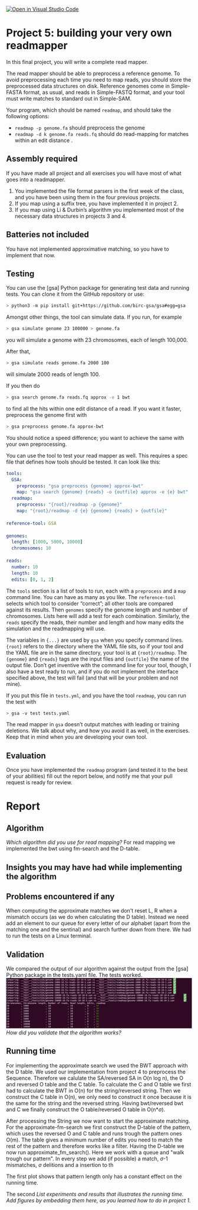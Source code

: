 [![Open in Visual Studio Code](https://classroom.github.com/assets/open-in-vscode-c66648af7eb3fe8bc4f294546bfd86ef473780cde1dea487d3c4ff354943c9ae.svg)](https://classroom.github.com/online_ide?assignment_repo_id=9454883&assignment_repo_type=AssignmentRepo)
# Project 5: building your very own readmapper

In this final project, you will write a complete read mapper.

The read mapper should be able to preprocess a reference genome. To avoid preprocessing each time you need to map reads, you should store the preprocessed data structures on disk. Reference genomes come in Simple-FASTA format, as usual, and reads in Simple-FASTQ format, and your tool must write matches to standard out in Simple-SAM.

Your program, which should be named `readmap`, and should take the following options:

* `readmap -p genome.fa` should preprocess the genome
* `readmap -d k genome.fa reads.fq` should do read-mapping for matches within an edit distance .


## Assembly required

If you have made all project and all exercises you will have most of what goes into a readmapper.

1. You implemented the file format parsers in the first week of the class, and you have been using them in the four previous projects.
2. If you map using a suffix tree, you have implemented it in project 2.
3. If you map using Li & Durbin’s algorithm you implemented most of the necessary data structures in projects 3 and 4.

## Batteries not included

You have not implemented approximative matching, so you have to implement that now.

## Testing

You can use the [gsa] Python package for generating test data and running tests. You can clone it from the GitHub repository or use:

```bash
> python3 -m pip install git+https://github.com/birc-gsa/gsa#egg=gsa
```

Amongst other things, the tool can simulate data. If you run, for example

```bash
> gsa simulate genome 23 100000 > genome.fa
```

you will simulate a genome with 23 chromosomes, each of length 100,000.

After that,

```bash
> gsa simulate reads genome.fa 2000 100
```

will simulate 2000 reads of length 100.

If you then do

```bash
> gsa search genome.fa reads.fq approx -e 1 bwt
```

to find all the hits within one edit distance of a read. If you want it faster, preprocess the genome first with

```bash
> gsa preprocess genome.fa approx-bwt
```

You should notice a speed difference; you want to achieve the same with your own preprocessing.

You can use the tool to test your read mapper as well. This requires a spec file that defines how tools should be tested. It can look like this:

```yaml
tools:
  GSA:
    preprocess: "gsa preprocess {genome} approx-bwt"
    map: "gsa search {genome} {reads} -o {outfile} approx -e {e} bwt"
  readmap:
    preprocess: "{root}/readmap -p {genome}"
    map: "{root}/readmap -d {e} {genome} {reads} > {outfile}"

reference-tool: GSA

genomes:
  length: [1000, 5000, 10000]
  chromosomes: 10

reads:
  number: 10
  length: 10
  edits: [0, 1, 2]
```

The `tools` section is a list of tools to run, each with a `preprocess` and a `map` command line. You can have as many as you like. The `reference-tool` selects which tool to consider “correct”; all other tools are compared against its results. Then `genomes` specify the genome length and number of chromosomes. Lists here will add a test for each combination. Similarly, the `reads` specify the reads, their number and length and how many edits the simulation and the readmapping will use.

The variables in `{...}` are used by `gsa` when you specify command lines. `{root}` refers to the directory where the YAML file sits, so if your tool and the YAML file are in the same directory, your tool is at `{root}/readmap`. The `{genome}` and `{reads}` tags are the input files and `{outfile}` the name of the output file. Don’t get inventive with the command line for your tool, though, I also have a test ready to run, and if you do not implement the interface specified above, the test will fail (and that will be your problem and not mine).

If you put this file in `tests.yml`, and you have the tool `readmap`, you can run the test with

```bash
> gsa -v test tests.yaml
```

The read mapper in `gsa` doesn’t output matches with leading or training deletions. We talk about why, and how you avoid it as well, in the exercises. Keep that in mind when you are developing your own tool.

## Evaluation

Once you have implemented the `readmap` program (and tested it to the best of your abilities) fill out the report below, and notify me that your pull request is ready for review.

# Report

## Algorithm

*Which algorithm did you use for read mapping?*
For read mapping we implemented the bwt using fm-search and the D-table.

## Insights you may have had while implementing the algorithm


## Problems encountered if any
When computing the approximate matches we don't reset L, R when a mismatch occurs (as we do when calculating the D table). Instead we need add an element to our queue for every letter of our alphabet (apart from the matching one and the sentinal) and search further down from there.
We had to run the tests on a Linux terminal.

## Validation
We compared the output of our algorithm against the output from the [gsa] Python package in the tests.yaml file.
The tests worked.
![](fig/testing.png)
*How did you validate that the algorithm works?*

## Running time
For implementing the approximate search we used the BWT approach with the D table. 
We used our implementation from project 4 to preprocess the Sequence. Therefore we calulate the SA/reversed SA in O(n log n), the O and reversed O table and the C table. To calculate the C and O table we first had to calculate the BWT in O(n) for the string/reversed string. Then we construct the C table in O(n), we only need to construct it once because it is the same for the string and the reversed string.
Having bwt/reversed bwt and C we finally construct the O table/reversed O table in O(n*$\sigma$).

After processing the String we now want to start the approximate matching.
For the approximate-fm-search we first construct the D-table of the pattern, which uses the reversed O and C table and runs trough the pattern ones O(m). The table gives a minimum number of edits you need to match the rest of the pattern and therefore works like a filter. 
Having the D-table we now run approximate_fm_search(). Here we work with a queue and "walk trough our pattern". In every step we add (if possible) a match, $\sigma$-1 mismatches, $\sigma$ delitions and a insertion to th

The first plot shows that pattern length only has a constant effect on the running time.

The second 
*List experiments and results that illustrates the running time. Add figures by embedding them here, as you learned how to do in project 1.*
